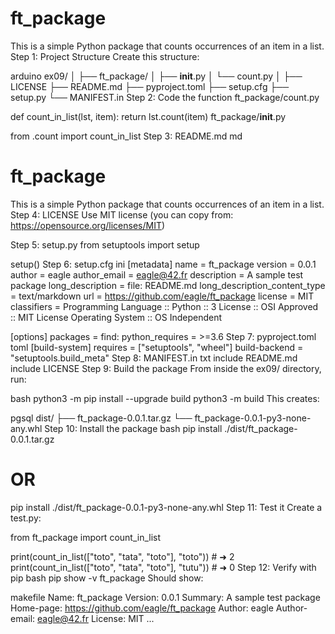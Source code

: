 # ft_package

This is a simple Python package that counts occurrences of an item in a list.
Step 1: Project Structure
Create this structure:

arduino
ex09/
│
├── ft_package/
│   ├── __init__.py
│   └── count.py
│
├── LICENSE
├── README.md
├── pyproject.toml
├── setup.cfg
├── setup.py
└── MANIFEST.in
Step 2: Code the function
ft_package/count.py

def count_in_list(lst, item):
    return lst.count(item)
ft_package/__init__.py

from .count import count_in_list
Step 3: README.md
md
# ft_package

This is a simple Python package that counts occurrences of an item in a list.
Step 4: LICENSE
Use MIT license (you can copy from: https://opensource.org/licenses/MIT)

Step 5: setup.py
from setuptools import setup

setup()
Step 6: setup.cfg
ini
[metadata]
name = ft_package
version = 0.0.1
author = eagle
author_email = eagle@42.fr
description = A sample test package
long_description = file: README.md
long_description_content_type = text/markdown
url = https://github.com/eagle/ft_package
license = MIT
classifiers =
    Programming Language :: Python :: 3
    License :: OSI Approved :: MIT License
    Operating System :: OS Independent

[options]
packages = find:
python_requires = >=3.6
Step 7: pyproject.toml
toml
[build-system]
requires = ["setuptools", "wheel"]
build-backend = "setuptools.build_meta"
Step 8: MANIFEST.in
txt
include README.md
include LICENSE
Step 9: Build the package
From inside the ex09/ directory, run:

bash
python3 -m pip install --upgrade build
python3 -m build
This creates:

pgsql
dist/
├── ft_package-0.0.1.tar.gz
└── ft_package-0.0.1-py3-none-any.whl
Step 10: Install the package
bash
pip install ./dist/ft_package-0.0.1.tar.gz
# OR
pip install ./dist/ft_package-0.0.1-py3-none-any.whl
Step 11: Test it
Create a test.py:

from ft_package import count_in_list

print(count_in_list(["toto", "tata", "toto"], "toto"))  # ➜ 2
print(count_in_list(["toto", "tata", "toto"], "tutu"))  # ➜ 0
Step 12: Verify with pip
bash
pip show -v ft_package
Should show:

makefile
Name: ft_package
Version: 0.0.1
Summary: A sample test package
Home-page: https://github.com/eagle/ft_package
Author: eagle
Author-email: eagle@42.fr
License: MIT
...
